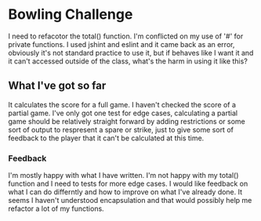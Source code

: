 
Bowling Challenge
=================

I need to refacotor the total() function.
I'm conflicted on my use of '#' for private functions. I used jshint and eslint and it came back as an error,
obviously it's not standard practice to use it, but if behaves like I want it and it can't accessed outside of the class,
what's the harm in using it like this?

## What I've got so far
It calculates the score for a full game. I haven't checked the score of a partial game. I've only got one test for edge cases,
calculating a partial game should be relatively straight forward by adding restrictions or some sort of output to respresent
a spare or strike, just to give some sort of feedback to the player that it can't be calculated at this time.


### Feedback
I'm mostly happy with what I have written. I'm not happy with my total() function and I need to tests for more edge cases.
I would like feedback on what I can do differntly and how to improve on what I've already done.
It seems I haven't understood encapsulation and that would possibly help me refactor a lot of my functions.
